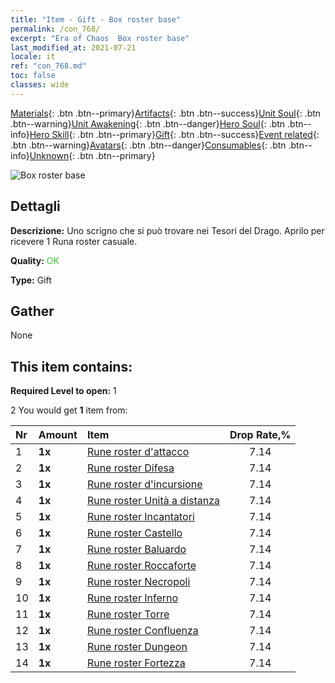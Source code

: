 ```yaml
---
title: "Item - Gift - Box roster base"
permalink: /con_768/
excerpt: "Era of Chaos  Box roster base"
last_modified_at: 2021-07-21
locale: it
ref: "con_768.md"
toc: false
classes: wide
---
```

 [Materials](/ItemsIT/){: .btn .btn--primary}[Artifacts](/ItemsIT/Artifacts/){: .btn .btn--success}[Unit Soul](/ItemsIT/UnitSoul/){: .btn .btn--warning}[Unit Awakening](/ItemsIT/UnitAwakening/){: .btn .btn--danger}[Hero Soul](/ItemsIT/HeroSoul/){: .btn .btn--info}[Hero Skill](/ItemsIT/HeroSkill/){: .btn .btn--primary}[Gift](/ItemsIT/Gift/){: .btn .btn--success}[Event related](/ItemsIT/Events/){: .btn .btn--warning}[Avatars](/ItemsIT/Avatars/){: .btn .btn--danger}[Consumables](/ItemsIT/Consumables/){: .btn .btn--info}[Unknown](/ItemsIT/Unknown/){: .btn .btn--primary}

 ![Box roster base](/images/t/i_tujianhezi1.png)

## Dettagli
 **Descrizione:** Uno scrigno che si può trovare nei Tesori del Drago. Aprilo per ricevere 1 Runa roster casuale.

 **Quality:** <span style="color: #32CD32">OK</span>

 **Type:** Gift

## Gather

  None

## This item contains:

 **Required Level to open:** 1

 2 You would get **1** item  from:

  | Nr | Amount |     Item    | Drop Rate,% |
  |:---|:-------|:------------|:---------:|
  | 1 |  **1x** | [Rune roster d'attacco](/ItemsIT/con_734/) | 7.14 | 
  | 2 |  **1x** | [Rune roster Difesa](/ItemsIT/con_739/) | 7.14 | 
  | 3 |  **1x** | [Rune roster d'incursione](/ItemsIT/con_741/) | 7.14 | 
  | 4 |  **1x** | [Rune roster Unità a distanza](/ItemsIT/con_742/) | 7.14 | 
  | 5 |  **1x** | [Rune roster Incantatori](/ItemsIT/con_746/) | 7.14 | 
  | 6 |  **1x** | [Rune roster Castello](/ItemsIT/con_752/) | 7.14 | 
  | 7 |  **1x** | [Rune roster Baluardo](/ItemsIT/con_753/) | 7.14 | 
  | 8 |  **1x** | [Rune roster Roccaforte](/ItemsIT/con_754/) | 7.14 | 
  | 9 |  **1x** | [Rune roster Necropoli](/ItemsIT/con_755/) | 7.14 | 
  | 10 |  **1x** | [Rune roster Inferno](/ItemsIT/con_777/) | 7.14 | 
  | 11 |  **1x** | [Rune roster Torre](/ItemsIT/con_785/) | 7.14 | 
  | 12 |  **1x** | [Rune roster Confluenza](/ItemsIT/con_791/) | 7.14 | 
  | 13 |  **1x** | [Rune roster Dungeon](/ItemsIT/con_792/) | 7.14 | 
  | 14 |  **1x** | [Rune roster Fortezza](/ItemsIT/con_818/) | 7.14 | 
